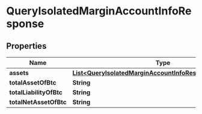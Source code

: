 

# QueryIsolatedMarginAccountInfoResponse


## Properties

| Name | Type | Description | Notes |
|------------ | ------------- | ------------- | -------------|
|**assets** | [**List&lt;QueryIsolatedMarginAccountInfoResponseAssetsInner&gt;**](QueryIsolatedMarginAccountInfoResponseAssetsInner.md) |  |  [optional] |
|**totalAssetOfBtc** | **String** |  |  [optional] |
|**totalLiabilityOfBtc** | **String** |  |  [optional] |
|**totalNetAssetOfBtc** | **String** |  |  [optional] |



